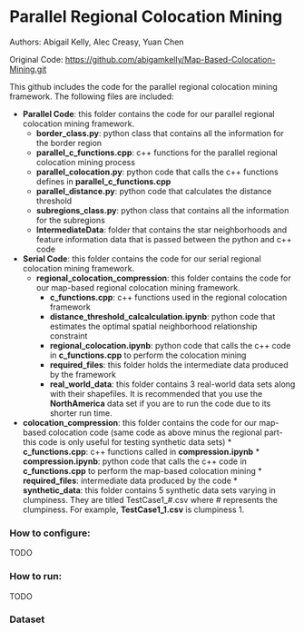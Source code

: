 # Parallel Regional Colocation Mining

Authors: Abigail Kelly, Alec Creasy, Yuan Chen

Original Code: https://github.com/abigamkelly/Map-Based-Colocation-Mining.git

This github includes the code for the parallel regional colocation mining framework.  The following files are included:

* **Parallel Code**: this folder contains the code for our parallel regional colocation mining framework.
   * **border_class.py**: python class that contains all the information for the border region
   * **parallel_c_functions.cpp**: c++ functions for the parallel regional colocation mining process
   * **parallel_colocation.py**: python code that calls the c++ functions defines in **parallel_c_functions.cpp**
   * **parallel_distance.py**: python code that calculates the distance threshold
   * **subregions_class.py**: python class that contains all the information for the subregions
   * **IntermediateData**: folder that contains the star neighborhoods and feature information data that is passed between the python and c++ code
* **Serial Code**: this folder contains the code for our serial regional colocation mining framework.
   * **regional_colocation_compression**: this folder contains the code for our map-based regional colocation mining framework.
        * **c_functions.cpp**: c++ functions used in the regional colocation framework
        * **distance_threshold_calcalculation.ipynb**: python code that estimates the optimal spatial neighborhood relationship constraint
        * **regional_colocation.ipynb**: python code that calls the c++ code in **c_functions.cpp** to perform the colocation mining
        * **required_files**: this folder holds the intermediate data produced by the framework
        * **real_world_data**: this folder contains 3 real-world data sets along with their shapefiles.  It is recommended that you use the **NorthAmerica** data set if you are to run the code due to its shorter run time.
* **colocation_compression**: this folder contains the code for our map-based colocation code (same code as above minus the regional part- this code is only useful for testing synthetic data sets)
        * **c_functions.cpp**: c++ functions called in **compression.ipynb**
        * **compression.ipynb**: python code that calls the c++ code in **c_functions.cpp** to perform the map-based colocation mining
        * **required_files**: intermediate data produced by the code
        * **synthetic_data**: this folder contains 5 synthetic data sets varying in clumpiness.  They are titled TestCase1_#.csv where # represents the clumpiness.  For example, **TestCase1_1.csv** is clumpiness 1.

### How to configure:

TODO


### How to run:

TODO


### Dataset
